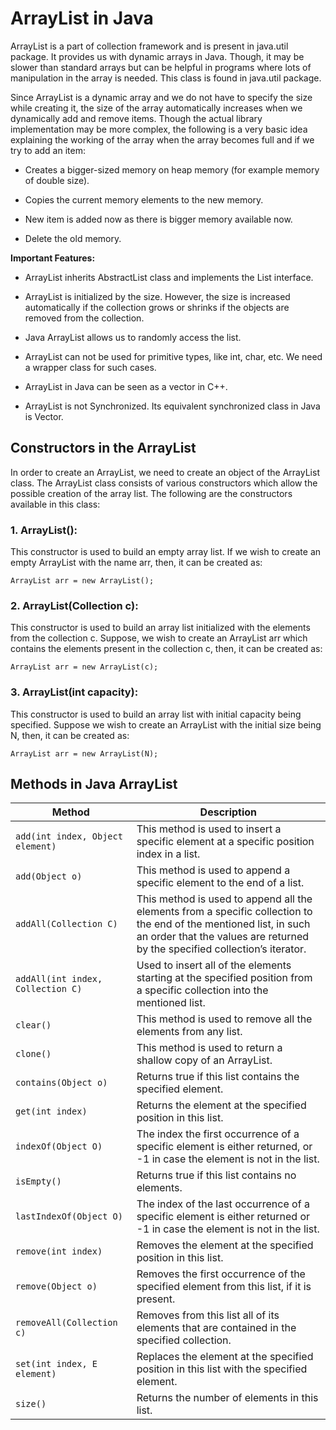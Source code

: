 # ArrayList in Java

ArrayList is a part of collection framework and is present 
in java.util package. It provides us with dynamic arrays in 
Java. Though, it may be slower than standard arrays but can 
be helpful in programs where lots of manipulation in the array 
is needed. This class is found in java.util package. 

Since ArrayList is a dynamic array and we do not have to 
specify the size while creating it, the size of the array 
automatically increases when we dynamically add and remove 
items. Though the actual library implementation may be more 
complex, the following is a very basic idea explaining the 
working of the array when the array becomes full and if we 
try to add an item:

* Creates a bigger-sized memory on heap memory (for example 
memory of double size).


* Copies the current memory elements to the new memory.


* New item is added now as there is bigger memory available now.


* Delete the old memory.

**Important Features:**

* ArrayList inherits AbstractList class and implements the 
List interface.


* ArrayList is initialized by the size. However, the size is 
increased automatically if the collection grows or shrinks if 
the objects are removed from the collection.


* Java ArrayList allows us to randomly access the list.


* ArrayList can not be used for primitive types, like int, 
char, etc. We need a wrapper class for such cases.


* ArrayList in Java can be seen as a vector in C++.


* ArrayList is not Synchronized. Its equivalent synchronized 
class in Java is Vector.


## Constructors in the ArrayList
In order to create an ArrayList, we need to create an 
object of the ArrayList class. The ArrayList class 
consists of various constructors which allow the possible 
creation of the array list. The following are the constructors 
available in this class:


### 1. ArrayList(): 
This constructor is used to build an empty array list. 
If we wish to create an empty ArrayList with the name arr, 
then, it can be created as:

`ArrayList arr = new ArrayList();`

### 2. ArrayList(Collection c): 
This constructor is used to build an array list initialized 
with the elements from the collection c. Suppose, we wish 
to create an ArrayList arr which contains the elements present 
in the collection c, then, it can be created as:

`ArrayList arr = new ArrayList(c);`

### 3. ArrayList(int capacity): 
This constructor is used to build an array list with 
initial capacity being specified. Suppose we wish to 
create an ArrayList with the initial size being N, then, it 
can be created as:

`ArrayList arr = new ArrayList(N);`  

## Methods in Java ArrayList

| Method                            | Description                                                                                                                                                                                       |
|-----------------------------------|---------------------------------------------------------------------------------------------------------------------------------------------------------------------------------------------------|
| `add(int index, Object element)`  | This method is used to insert a specific element at a specific position index in a list.                                                                                                          |
| `add(Object o)`                   | This method is used to append a specific element to the end of a list.                                                                                                                            |
| `addAll(Collection C)`            | This method is used to append all the elements from a specific collection to the end of the mentioned list, in such an order that the values are returned by the specified collection’s iterator. |
| `addAll(int index, Collection C)` | Used to insert all of the elements starting at the specified position from a specific collection into the mentioned list.                                                                         |
| `clear()`                         | 	This method is used to remove all the elements from any list.                                                                                                                                    |
| `clone()`                         | 	This method is used to return a shallow copy of an ArrayList.                                                                                                                                    |
| `contains(Object o)`              | Returns true if this list contains the specified element.                                                                                                                                         |
| `get(int index)`                  | 	Returns the element at the specified position in this list.                                                                                                                                      |
| `indexOf(Object O)`               | The index the first occurrence of a specific element is either returned, or -1 in case the element is not in the list.                                                                            |
| `isEmpty()`                       | Returns true if this list contains no elements.                                                                                                                                                   |
| `lastIndexOf(Object O)`           | The index of the last occurrence of a specific element is either returned or -1 in case the element is not in the list.                                                                           |
| `remove(int index)`               | Removes the element at the specified position in this list.                                                                                                                                       |
| `remove(Object o)`                | Removes the first occurrence of the specified element from this list, if it is present.                                                                                                           |
| `removeAll(Collection c)`         | Removes from this list all of its elements that are contained in the specified collection.                                                                                                        |
| `set(int index, E element)`	      | Replaces the element at the specified position in this list with the specified element.                                                                                                           |
| `size()`                          | Returns the number of elements in this list.                                                                                                                                                      |



